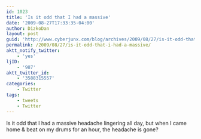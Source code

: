```yaml
---
id: 1023
title: 'Is it odd that I had a massive'
date: '2009-08-27T17:33:35-04:00'
author: DizkoDan
layout: post
guid: 'http://www.cyberjunx.com/blog/archives/2009/08/27/is-it-odd-that-i-had-a-massive/'
permalink: /2009/08/27/is-it-odd-that-i-had-a-massive/
aktt_notify_twitter:
    - 'yes'
ljID:
    - '987'
aktt_twitter_id:
    - '3588315557'
categories:
    - Twitter
tags:
    - tweets
    - Twitter
---
```


Is it odd that I had a massive headache lingering all day, but when I came home &amp; beat on my drums for an hour, the headache is gone?